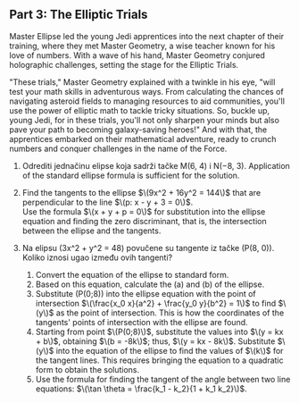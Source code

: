## Part 3: The Elliptic Trials

Master Ellipse led the young Jedi apprentices into the next chapter of their training, where they met Master Geometry, a wise teacher known for his love of numbers. With a wave of his hand, Master Geometry conjured holographic challenges, setting the stage for the Elliptic Trials.

"These trials," Master Geometry explained with a twinkle in his eye, "will test your math skills in adventurous ways. From calculating the chances of navigating asteroid fields to managing resources to aid communities, you'll use the power of elliptic math to tackle tricky situations. So, buckle up, young Jedi, for in these trials, you'll not only sharpen your minds but also pave your path to becoming galaxy-saving heroes!" And with that, the apprentices embarked on their mathematical adventure, ready to crunch numbers and conquer challenges in the name of the Force.

1. Odrediti jednačinu elipse koja sadrži tačke M(6, 4) i N(−8, 3).
Application of the standard ellipse formula is sufficient for the solution.

2. Find the tangents to the ellipse $\(9x^2 + 16y^2 = 144\)$ that are perpendicular to the line $\(p: x - y + 3 = 0\)$.  
Use the formula $\(x + y + p = 0\)$ for substitution into the ellipse equation and finding the zero discriminant, that is, the intersection between the ellipse and the tangents.

3. Na elipsu \(3x^2 + y^2 = 48\) povučene su tangente iz tačke \(P(8, 0)\). Koliko iznosi ugao između ovih tangenti?
    1) Convert the equation of the ellipse to standard form.  
    2) Based on this equation, calculate the \(a\) and \(b\) of the ellipse.  
    3) Substitute \(P(0;8)\) into the ellipse equation with the point of intersection $\(\frac{x_0 x}{a^2} + \frac{y_0 y}{b^2} = 1\)$ to find $\(y\)$ as the point of     intersection. This is how the coordinates of the tangents' points of intersection with the ellipse are found.  
    4) Starting from point $\(P(0;8)\)$, substitute the values into $\(y = kx + b\)$, obtaining $\(b = -8k\)$; thus, $\(y = kx - 8k\)$. Substitute $\(y\)$ into the equation of the   ellipse to find the values of $\(k\)$ for the tangent lines. This requires bringing the equation to a quadratic form to obtain the solutions.  
    5) Use the formula for finding the tangent of the angle between two line equations: $\(\tan \theta = \frac{k_1 - k_2}{1 + k_1 k_2}\)$.  

